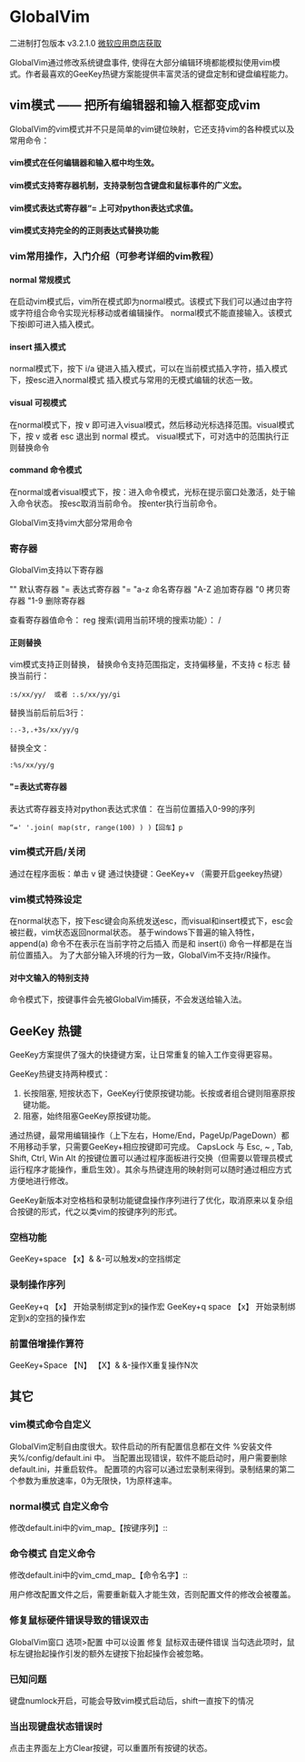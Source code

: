 # GlobalVim

二进制打包版本 v3.2.1.0 [微软应用商店获取](https://www.microsoft.com/store/apps/9PDQ9H0CVLMS)


GlobalVim通过修改系统键盘事件, 使得在大部分编辑环境都能模拟使用vim模式。作者最喜欢的GeeKey热键方案能提供丰富灵活的键盘定制和键盘编程能力。

## vim模式 —— 把所有编辑器和输入框都变成vim

GlobalVim的vim模式并不只是简单的vim键位映射，它还支持vim的各种模式以及常用命令：

#### vim模式在任何编辑器和输入框中均生效。
#### vim模式支持寄存器机制，支持录制包含键盘和鼠标事件的广义宏。
#### vim模式表达式寄存器“= 上可对python表达式求值。
#### vim模式支持完全的的正则表达式替换功能



### vim常用操作，入门介绍（可参考详细的vim教程）


#### normal 常规模式
在启动vim模式后，vim所在模式即为normal模式。该模式下我们可以通过由字符或字符组合命令实现光标移动或者编辑操作。
normal模式不能直接输入。该模式下按i即可进入插入模式。

#### insert 插入模式
normal模式下，按下 i/a 键进入插入模式，可以在当前模式插入字符，插入模式下，按esc进入normal模式
插入模式与常用的无模式编辑的状态一致。

#### visual 可视模式
在normal模式下，按 v 即可进入visual模式，然后移动光标选择范围。visual模式下，按 v 或者 esc 退出到 normal 模式。
visual模式下，可对选中的范围执行正则替换命令

#### command 命令模式
在normal或者visual模式下，按：进入命令模式，光标在提示窗口处激活，处于输入命令状态。
按esc取消当前命令。
按enter执行当前命令。

GlobalVim支持vim大部分常用命令

### 寄存器
GlobalVim支持以下寄存器

""      默认寄存器
"=     表达式寄存器 "=
"a-z  命名寄存器 
"A-Z 追加寄存器
"0     拷贝寄存器
"1-9  删除寄存器     

查看寄存器值命令：    reg
搜索(调用当前环境的搜索功能）：  /

#### 正则替换
vim模式支持正则替换，
替换命令支持范围指定，支持偏移量，不支持 c 标志
替换当前行：
```
:s/xx/yy/  或者 :.s/xx/yy/gi
```
替换当前后前后3行：
```
:.-3,.+3s/xx/yy/g
```
替换全文：
```
:%s/xx/yy/g
```

#### "=表达式寄存器
表达式寄存器支持对python表达式求值：
在当前位置插入0-99的序列
```
“=' '.join( map(str, range(100) ) )【回车】p
```

### vim模式开启/关闭

通过在程序面板：单击 v 键 
通过快捷键：GeeKey+v （需要开启geekey热键）

### vim模式特殊设定

在normal状态下，按下esc键会向系统发送esc，而visual和insert模式下，esc会被拦截，vim状态返回normal状态。
基于windows下普遍的输入特性，append(a) 命令不在表示在当前字符之后插入 而是和 insert(i) 命令一样都是在当前位置插入。
为了大部分输入环境的行为一致，GlobalVim不支持r/R操作。

#### 对中文输入的特别支持

命令模式下，按键事件会先被GlobalVim捕获，不会发送给输入法。

## GeeKey 热键

GeeKey方案提供了强大的快捷键方案，让日常重复的输入工作变得更容易。


GeeKey热键支持两种模式：
1. 长按阻塞, 短按状态下，GeeKey行使原按键功能。长按或者组合键则阻塞原按键功能。
2. 阻塞，始终阻塞GeeKey原按键功能。

通过热键，最常用编辑操作（上下左右，Home/End，PageUp/PageDown）都不用移动手掌，只需要GeeKey+相应按键即可完成。
CapsLock 与 Esc, ~ , Tab, Shift, Ctrl, Win Alt 的按键位置可以通过程序面板进行交换（但需要以管理员模式运行程序才能操作，重启生效）。其余与热键连用的映射则可以随时通过相应方式方便地进行修改。

GeeKey新版本对空格档和录制功能键盘操作序列进行了优化，取消原来以复杂组合按键的形式，代之以类vim的按键序列的形式。

### 空档功能
GeeKey+space 【x】&        &-可以触发x的空挡绑定

### 录制操作序列
GeeKey+q  【x】  开始录制绑定到x的操作宏
GeeKey+q  space 【x】  开始录制绑定到x的空挡的操作宏

### 前置倍增操作算符

GeeKey+Space  【N】  【X】&        &-操作X重复操作N次

## 其它

### vim模式命令自定义

GlobalVim定制自由度很大。软件启动的所有配置信息都在文件 %安装文件夹%/config/default.ini 中。
当配置出现错误，软件不能启动时，用户需要删除default.ini，并重启软件。
配置项的内容可以通过宏录制来得到。录制结果的第二个参数为重放速率，0为无限快，1为原样速率。

### normal模式 自定义命令
修改default.ini中的vim_map_【按键序列】::

### 命令模式 自定义命令
修改default.ini中的vim_cmd_map_【命令名字】::

用户修改配置文件之后，需要重新载入才能生效，否则配置文件的修改会被覆盖。

### 修复鼠标硬件错误导致的错误双击
GlobalVim窗口 选项>配置 中可以设置 修复 鼠标双击硬件错误
当勾选此项时，鼠标左键抬起操作引发的额外左键按下抬起操作会被忽略。



### 已知问题
键盘numlock开启，可能会导致vim模式启动后，shift一直按下的情况

### 当出现键盘状态错误时
点击主界面左上方Clear按键，可以重置所有按键的状态。


